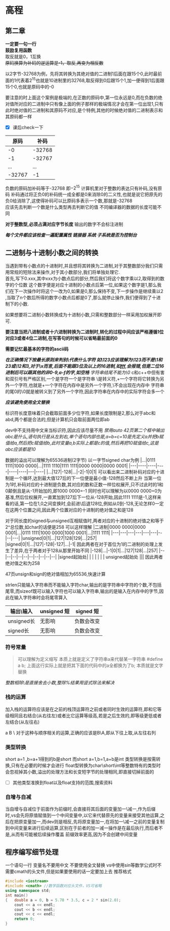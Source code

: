 # 高程
## 第二章

**一定要一句一行**  
**鼓励复用函数**  
取反就是0，1互换  
~~原码换算为补码的逆运算是-1，取反,再变为相反数~~


以2字节-32768为例，先将其转换为其绝对值的二进制1后面在跟15个0,此时最前面的1代表着$2^{15}$也就是10进制里的32768,取反得到0后跟15个1,加一便得到1后面跟15个0,也就是原码中的-0  

要注意的时上面这个案例是极端的,在正数的原码中,第一位永远是0,而在负数的绝对值所对应的二进制中只有像上面的例子那样的极端情况才会在第一位出现1,只有此时绝对值的二进制和其原码不对应,是个特例,其他的时候绝对值的二进制表示和其原码都一样


- [x] 课后check一下


|原码|补码|
|--|--|
|-0|-32768|
|-1|-32767|
|...|...|
|-32767|-1|

负数的原码加补码等于-32768 即$-2^{15}$
计算机里对于整数的表达只有补码,没有原码
补码通过将正负0的补码统一成全都是0来消除0的二义性,也就是说它把原先的负0给消除了,这使得补码可以比原码多表示一个数,那就是-32768  
应该先去判断一个数是什么类型再去判断它的值
不同编译器的数据的长度可能不同

**对于整数型,必须占满对应字节长度**
输出的数字不会标注进制 

***每个文件都应该检查一遍配置属性 链接器 系统 子系统是否为控制台***
## 二进制与十进制小数之间的转换 

当遇到带有小数点的十进制时,并且想将其转换为二进制,对于其整数部分我们只需用常规的短除法来操作,对于其小数部分,我们将单独处理它.  
首先,写下0.xxx,其中xxx为小数点后的部分,然后我们将这个数字乘以2,取得到的数字的个位数
这个数字便是对应十进制的小数点后第一位,如果这个数字是1,那么我们在下一次操作时将这个一改为0,如果是0,那么保持不变,下一步操作是继续乘以2 ,当取了n个数后所得的数字小数点后都是0了,那么就停止操作,我们便得到了十进制下的小数.  

如果想要将二进制小数转换成为十进制小数,只需和整数部分一样采用加权展开即可.  


**要注意当把八进制或者十六进制转换为二进制时,转化的过程中间应该严格遵循1位对应3或者4位二进制,在写答句的时候可以省略最前面的0**

**需要记忆最基本的字符的ascii码**

***在正确情况下按最长原则来判别\代表什么字符 如\123应该理解为\123而不是\1和23或\12和3,对于\x而言,后面不能跟3位及以上的16进制,如fff,会报错,但是二位16进制后可以跟其他的非0-9,a-f的字,如空格***
*字符串结尾不能为\0*
c和c++中但有害和双引号有严格区别,一个是字符一个是字符串
\是转义符,\+一个字符将它转换为另外一个字符,也就是\+一个字符在内存中是另外一个字符,\不会出现在内存中
字符串的尾0的\0就是被转义到了另外一个字符,因此字符串在内存中的实际字符会多一个

***应该避免使用全文替换***

标识符长度意味着只会截取前面多少位字符,如果长度限制是2,那么对于abc和abd,两个都是合法的,但是计算机只会取前面两位即ab

dev中不支持用中文来当标识符,因此应该尽量不用
*禁用auto*
*42页第二个框中输出abc是什么,语句执行是从左到右,单个语句内部也是,a=b=c=10是先定义a并把b赋值给a,然后把c赋值给b,此时变量a,b实际上都是c的值,然后再把10赋值给c,这是abc应该都是10*

数据的溢出可以理解为65536进制(2字节)
以一字节signed char为例
|...|0111 1111|1000 0000|...|1111 1110|1111 1111|0000 0000|0000 0001|
|---|----|----|----|----|----|---|----|
|...|127|-128|...|-2|-1|0|1|
可以看出来二进制补码对应的十进制是一个循环,达到最大值127后的下一位便是最小值-128然后不断上升
当第一位为1时,补码对应的十进制是负数,其对应的数和正数一样位权展开,只不过此时的1和0颠倒且是从-1开始加的,即1000 0000=-1
同时也可以理解为以0000 0000=0为基准,然后位权展开,一直累加到127后下一位从-128开始,因此1111 1111是-1,这样来看的话,第一位在1,0之间变换时,会前进\后退128位,例如从0到-128,无论怎样0一定在这两个位置之间,因此两个位置对应的十进制的绝对值之和是128

对于同长度的signed与unsigned互相赋值时,两者对应的十进制的绝对值之和等于2^总位数,如char的话便是258
可以这样理解
|二进制|0000 0000|0000 0001|...|0111 1111|1000 0000|1000 0001|...|1111 1111|
|---|---|---|---|---|---|--|--|---|
|unsigned|0|1|...|127|128|129|...|257|
|signed|0|1|...|127|-128|-127|...|-1|
因此两者在对于首位为1的二进制的处理上发生了差异,在于两者对于128从那里开始不同
|-128|...|-1|0|1|...|127|128|...|257|
|--|--|--|--|--|--|--|--|--|--|
|signed起始处| | | | | | | unsigned起始处 |||
因此两者绝对值之和为258

47页unsign和sign的绝对值相加为65536,快速计算

strlen只能输入字符串而不能输入字符char,输出的是字符串中字符的个数,不包括尾零,而sizeof既可以输入字符也可以输入字符串,输出的是输入在内存中的字节,因此在输入字符串时会将尾零算入

|输出\输入|unsigned 短|signed 短|
|--|--|--|
|unsigned长|无影响|负数会改变|
|signed长|无影响|负数会改变|
### 符号常量
>可以理解为定义缩写
本质上就是定义了字符串a来代替某一字符串
\#define a b;
上面这行实际上就是把其下面的代码中的a全都换为了b;
本质就是文字替换
>

*整数相除\是直接舍去小数,整除%结果用竖式除法来解决*

### 栈的运算
加入栈的运算符应该是在之前的栈顶运算符之前或者同时生效的运算符,即和它等级相同且右结合(从右往左)或者比它运算等级高,若是之后生效的,即等级更低或者左结合(从左往右)

a
B  \\
对于这种与顺序相关的运算,正确的应该是B\A,即从下往上取,从左往右列
### 类型转换
short a=1 ,b=a+1得到的b是short
而short a=1,b=1,a+b是int
类型转换是按需转换,只有在必要的时候才会进行
float型转换为char\short\int等整数特有的类型时会忽视掉其小数,溢出的处理方法和长变短字节的处理相同,即直接切掉前面的
-[ ] 其他类型准换到float以及float支持的范围,搜索资料

### 自增与自减
当自增与自减位于前面作为前缀时,会直接将其后面的变量加一\减一,作为后缀时,vs会先将原值赋值到一个中间变量中,以它来代替原先的变量来接受其他运算,之后在把原变量加一,而dev则是相反,先将原变量加一,在将加一\减一之前的变量复制到中间变量来进行后续运算,区别在于前者的加一减一操作是在最后执行,而后者不是,从而有可能被后续操作覆盖
前缀效率更高,因为不会创建中间变量

## 程序编写细节处理

一个语句一行
变量名不要用中文
不要使用全文替换
vs中使用sin等数学公式时不需要cmath的头文件,但是如果要使用的话一定要加上去
推荐格式
``` c++
#include <iostream> 
#include <cmath> //数学函数对应头文件，VS可省略 
using namespace std; 
int main() 
{	double a = 0, b = 5.78 * 3.5, c = 2 * sin(2.0);
	cout << a << endl;
	cout << b << endl;
	cout << c << endl;
	return 0;
}
```